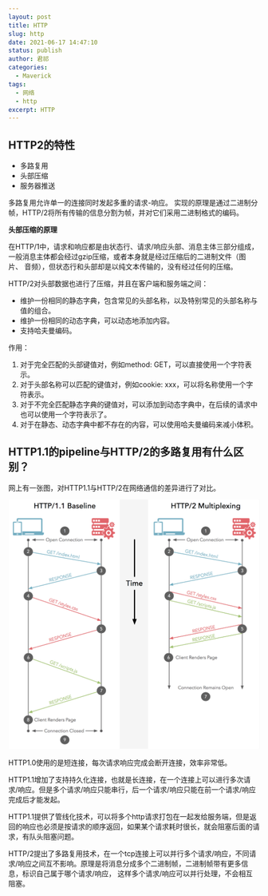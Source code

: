 ```yaml
---
layout: post
title: HTTP
slug: http
date: 2021-06-17 14:47:10
status: publish
author: 君祁
categories:
  - Maverick 
tags:
  - 网络
  - http
excerpt: HTTP
---
```


## HTTP2的特性
* 多路复用
* 头部压缩
* 服务器推送

多路复用允许单一的连接同时发起多重的请求-响应。
实现的原理是通过二进制分帧，HTTP/2将所有传输的信息分割为帧，并对它们采用二进制格式的编码。

**头部压缩的原理**

在HTTP/1中，请求和响应都是由状态行、请求/响应头部、消息主体三部分组成，一般消息主体都会经过gzip压缩，或者本身就是经过压缩后的二进制文件（图片、
音频），但状态行和头部却是以纯文本传输的，没有经过任何的压缩。

HTTP/2对头部数据也进行了压缩，并且在客户端和服务端之间：
* 维护一份相同的静态字典，包含常见的头部名称，以及特别常见的头部名称与值的组合。
* 维护一份相同的动态字典，可以动态地添加内容。
* 支持哈夫曼编码。

作用：

1. 对于完全匹配的头部键值对，例如method: GET，可以直接使用一个字符表示。
2. 对于头部名称可以匹配的键值对，例如cookie: xxx，可以将名称使用一个字符表示。
3. 对于不完全匹配静态字典的键值对，可以添加到动态字典中，在后续的请求中也可以使用一个字符表示了。
4. 对于在静态、动态字典中都不存在的内容，可以使用哈夫曼编码来减小体积。

## HTTP1.1的pipeline与HTTP/2的多路复用有什么区别？
网上有一张图，对HTTP1.1与HTTP/2在网络通信的差异进行了对比。

![](./images/httpconnection.png)

HTTP1.0使用的是短连接，每次请求响应完成会断开连接，效率非常低。

HTTP1.1增加了支持持久化连接，也就是长连接，在一个连接上可以进行多次请求/响应。但是多个请求/响应只能串行，后一个请求/响应只能在前一个请求/响应完成后才能发起。

HTTP1.1提供了管线化技术，可以将多个http请求打包在一起发给服务端，但是返回的响应也必须是按请求的顺序返回，如果某个请求耗时很长，就会阻塞后面的请求，有队头阻塞问题。

HTTP/2提出了多路复用技术，在一个tcp连接上可以并行多个请求/响应，不同请求/响应之间互不影响。原理是将消息分成多个二进制帧，二进制帧带有更多信息，标识自己属于哪个请求/响应，
这样多个请求/响应可以并行处理，不会相互阻塞。
